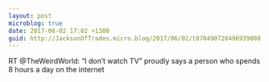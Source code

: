 ```yaml
---
layout: post
microblog: true
date: 2017-06-02 17:02 +1300
guid: http://JacksonOfTrades.micro.blog/2017/06/02/t870490728496939008.html
---
```

RT @TheWeirdWorld: “I don’t watch TV” proudly says a person who spends 8 hours a day on the internet
